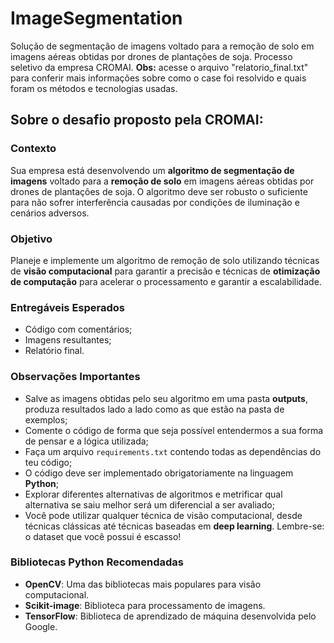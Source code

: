 # ImageSegmentation
Solução de segmentação de imagens voltado para a remoção de solo em imagens aéreas obtidas por drones de plantações de soja. Processo seletivo da empresa CROMAI.
**Obs:** acesse o arquivo "relatorio_final.txt" para conferir mais informações sobre como o case foi resolvido e quais foram os métodos e tecnologias usadas.

## Sobre o desafio proposto pela CROMAI:
### Contexto
Sua empresa está desenvolvendo um **algoritmo de segmentação de imagens** voltado para a **remoção de solo** em imagens aéreas obtidas por drones de plantações de soja. O algoritmo deve ser robusto o suficiente para não sofrer interferência causadas por condições de iluminação e cenários adversos.

### Objetivo
Planeje e implemente um algoritmo de remoção de solo utilizando técnicas de **visão computacional** para garantir a precisão e técnicas de **otimização de computação** para acelerar o processamento e garantir a escalabilidade.

### Entregáveis Esperados
- Código com comentários;
- Imagens resultantes;
- Relatório final.

### Observações Importantes
- Salve as imagens obtidas pelo seu algoritmo em uma pasta **outputs**, produza resultados lado a lado como as que estão na pasta de exemplos;
- Comente o código de forma que seja possível entendermos a sua forma de pensar e a lógica utilizada;
- Faça um arquivo `requirements.txt` contendo todas as dependências do teu código;
- O código deve ser implementado obrigatoriamente na linguagem **Python**;
- Explorar diferentes alternativas de algoritmos e metrificar qual alternativa se saiu melhor será um diferencial a ser avaliado;
- Você pode utilizar qualquer técnica de visão computacional, desde técnicas clássicas até técnicas baseadas em **deep learning**. Lembre-se: o dataset que você possui é escasso!

### Bibliotecas Python Recomendadas
- **OpenCV**: Uma das bibliotecas mais populares para visão computacional.
- **Scikit-image**: Biblioteca para processamento de imagens.
- **TensorFlow**: Biblioteca de aprendizado de máquina desenvolvida pelo Google.
